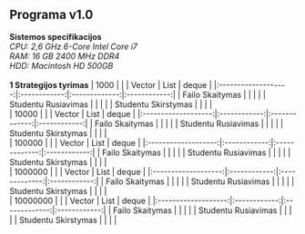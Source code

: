 ## Programa v1.0
**Sistemos specifikacijos**\
*CPU: 2,6 GHz 6-Core Intel Core i7*\
*RAM: 16 GB 2400 MHz DDR4*\
*HDD: Macintosh HD 500GB*\
\
**1 Strategijos tyrimas**
|                                 1000                              |
|                     |    Vector    |      List     |     deque    |
|:-------------------:|:------------:|:-------------:|:------------:|
| Failo Skaitymas     | | | |
| Studentu Rusiavimas | | | |
| Studentu Skirstymas | | | |
\
|                                 10000                              |
|                     |    Vector    |      List     |     deque    |
|:-------------------:|:------------:|:-------------:|:------------:|
| Failo Skaitymas     | | | |
| Studentu Rusiavimas | | | |
| Studentu Skirstymas | | | |
\
|                                 100000                            |
|                     |    Vector    |      List     |     deque    |
|:-------------------:|:------------:|:-------------:|:------------:|
| Failo Skaitymas     | | | |
| Studentu Rusiavimas | | | |
| Studentu Skirstymas | | | |
\
|                                 1000000                           |
|                     |    Vector    |      List     |     deque    |
|:-------------------:|:------------:|:-------------:|:------------:|
| Failo Skaitymas     | | | |
| Studentu Rusiavimas | | | |
| Studentu Skirstymas | | | |
\
|                                 10000000                          |
|                     |    Vector    |      List     |     deque    |
|:-------------------:|:------------:|:-------------:|:------------:|
| Failo Skaitymas     | | | |
| Studentu Rusiavimas | | | |
| Studentu Skirstymas | | | |
